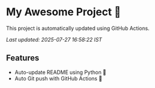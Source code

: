 # My Awesome Project 🚀

This project is automatically updated using GitHub Actions.

_Last updated: 2025-07-27 16:58:22 IST_

## Features
- Auto-update README using Python 🐍
- Auto Git push with GitHub Actions 🤖
